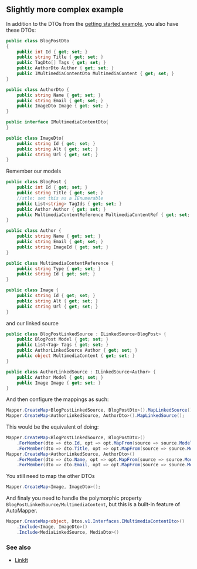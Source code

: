 Slightly more complex example
---------------
In addition to the DTOs from the [getting started example](README.md), you also have these DTOs:
```csharp
public class BlogPostDto
{
    public int Id { get; set; }
    public string Title { get; set; }
    public TagDto[] Tags { get; set; }
    public AuthorDto Author { get; set; }
    public IMultimediaContentDto MultimediaContent { get; set; }
}

public class AuthorDto {
    public string Name { get; set; }
    public string Email { get; set; }
    public ImageDto Image { get; set; }
}

public interface IMultimediaContentDto{  
}

public class ImageDto{
    public string Id { get; set; }
    public string Alt { get; set; }
    public string Url { get; set; }
}

```

Remember our models
```csharp
public class BlogPost {
    public int Id { get; set; }
    public string Title { get; set; }
    //stle: set this as a IEnumerable
    public List<string> TagIds { get; set; }
    public Author Author { get; set; }
    public MultimediaContentReference MultimediaContentRef { get; set; }
}

public class Author {
    public string Name { get; set; }
    public string Email { get; set; }
    public string ImageId { get; set; }
}

public class MultimediaContentReference {
    public string Type { get; set; }
    public string Id { get; set; }
}

public class Image {
    public string Id { get; set; }
    public string Alt { get; set; }
    public string Url { get; set; }
}
```

and our linked source
```csharp
public class BlogPostLinkedSource : ILinkedSource<BlogPost> {
    public BlogPost Model { get; set; }
    public List<Tag> Tags { get; set; }
    public AuthorLinkedSource Author { get; set; }
    public object MultimediaContent { get; set; }
}

public class AuthorLinkedSource : ILinkedSource<Author> {
    public Author Model { get; set; }
    public Image Image { get; set; }
}
```

And then configure the mappings as such:
```csharp
Mapper.CreateMap<BlogPostLinkedSource, BlogPostDto>().MapLinkedSource();
Mapper.CreateMap<AuthorLinkedSource, AuthorDto>().MapLinkedSource();
```
This would be the equivalent of doing:
```csharp
Mapper.CreateMap<BlogPostLinkedSource, BlogPostDto>()
    .ForMember(dto => dto.Id, opt => opt.MapFrom(source => source.Model.Id))
    .ForMember(dto => dto.Title, opt => opt.MapFrom(source => source.Model.Title))
Mapper.CreateMap<AuthorLinkedSource, AuthorDto>()
    .ForMember(dto => dto.Name, opt => opt.MapFrom(source => source.Model.Name))
    .ForMember(dto => dto.Email, opt => opt.MapFrom(source => source.Model.Email))
```

You still need to map the other DTOs
```csharp
Mapper.CreateMap<Image, ImageDto>();
```

And finaly you need to handle the polymorphic property `BlogPostLinkedSource/MultimediaContent`, but this is a built-in feature of AutoMapper.
```csharp
Mapper.CreateMap<object, Dtos.v1.Interfaces.IMultimediaContentDto>()
    .Include<Image, ImageDto>()
    .Include<MediaLinkedSource, MediaDto>()
```

### See also
- [LinkIt](https://github.com/cbcrc/LinkIt)
